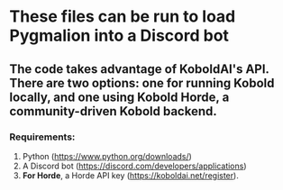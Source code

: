 # These files can be run to load Pygmalion into a Discord bot

## The code takes advantage of KoboldAI's API. There are two options: one for running Kobold locally, and one using Kobold Horde, a community-driven Kobold backend. 

### Requirements:
1. Python (https://www.python.org/downloads/)
2. A Discord bot (https://discord.com/developers/applications)
3. **For Horde**, a Horde API key (https://koboldai.net/register).
